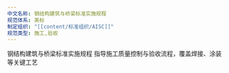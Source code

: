 ```yaml
---
中文名称: 钢结构建筑与桥梁标准实施规程
规范体系: 美标
制定组织: "[[content/标准组织/AISC]]"
规范类型: 施工,验收
---
```

钢结构建筑与桥梁标准实施规程
指导施工质量控制与验收流程，覆盖焊接、涂装等关键工艺

